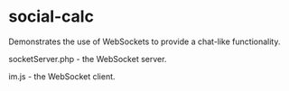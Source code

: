 # social-calc

Demonstrates the use of WebSockets to provide a chat-like functionality.

socketServer.php - the WebSocket server.

im.js - the WebSocket client.
